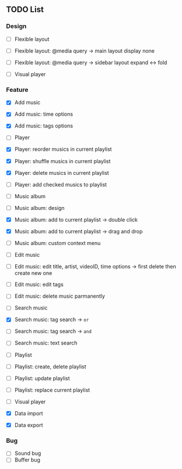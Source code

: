 ## TODO List

### Design

- [ ] Flexible layout
- [ ] Flexible layout: @media query -> main layout display none
- [ ] Flexible layout: @media query -> sidebar layout expand <-> fold

- [ ] Visual player

### Feature

- [x] Add music
- [x] Add music: time options
- [x] Add music: tags options

- [ ] Player
- [x] Player: reorder musics in current playlist
- [x] Player: shuffle musics in current playlist
- [x] Player: delete musics in current playlist
- [ ] Player: add checked musics to playlist

- [ ] Music album
- [ ] Music album: design
- [x] Music album: add to current playlist -> double click
- [x] Music album: add to current playlist -> drag and drop
- [ ] Music album: custom context menu

- [ ] Edit music
- [ ] Edit music: edit title, artist, videoID, time options -> first delete then create new one
- [ ] Edit music: edit tags
- [ ] Edit music: delete music parmanently

- [ ] Search music
- [x] Search music: tag search -> `or`
- [ ] Search music: tag search -> `and`
- [ ] Search music: text search

- [ ] Playlist
- [ ] Playlist: create, delete playlist
- [ ] Playlist: update playlist
- [ ] Playlist: replace current playlist

- [ ] Visual player

- [x] Data import
- [x] Data export

### Bug

- [ ] Sound bug
- [ ] Buffer bug